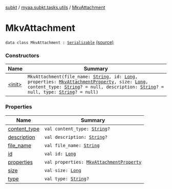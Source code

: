 [subkt](../../index.md) / [myaa.subkt.tasks.utils](../index.md) / [MkvAttachment](./index.md)

# MkvAttachment

`data class MkvAttachment : `[`Serializable`](https://docs.oracle.com/javase/9/docs/api/java/io/Serializable.html) [(source)](https://github.com/Myaamori/SubKt/blob/0.1.10/src/main/kotlin/myaa/subkt/tasks/utils/mkvmerge.kt#L17)

### Constructors

| Name | Summary |
|---|---|
| [&lt;init&gt;](-init-.md) | `MkvAttachment(file_name: `[`String`](https://kotlinlang.org/api/latest/jvm/stdlib/kotlin/-string/index.html)`, id: `[`Long`](https://kotlinlang.org/api/latest/jvm/stdlib/kotlin/-long/index.html)`, properties: `[`MkvAttachmentProperty`](../-mkv-attachment-property/index.md)`, size: `[`Long`](https://kotlinlang.org/api/latest/jvm/stdlib/kotlin/-long/index.html)`, content_type: `[`String`](https://kotlinlang.org/api/latest/jvm/stdlib/kotlin/-string/index.html)`? = null, description: `[`String`](https://kotlinlang.org/api/latest/jvm/stdlib/kotlin/-string/index.html)`? = null, type: `[`String`](https://kotlinlang.org/api/latest/jvm/stdlib/kotlin/-string/index.html)`? = null)` |

### Properties

| Name | Summary |
|---|---|
| [content_type](content_type.md) | `val content_type: `[`String`](https://kotlinlang.org/api/latest/jvm/stdlib/kotlin/-string/index.html)`?` |
| [description](description.md) | `val description: `[`String`](https://kotlinlang.org/api/latest/jvm/stdlib/kotlin/-string/index.html)`?` |
| [file_name](file_name.md) | `val file_name: `[`String`](https://kotlinlang.org/api/latest/jvm/stdlib/kotlin/-string/index.html) |
| [id](id.md) | `val id: `[`Long`](https://kotlinlang.org/api/latest/jvm/stdlib/kotlin/-long/index.html) |
| [properties](properties.md) | `val properties: `[`MkvAttachmentProperty`](../-mkv-attachment-property/index.md) |
| [size](size.md) | `val size: `[`Long`](https://kotlinlang.org/api/latest/jvm/stdlib/kotlin/-long/index.html) |
| [type](type.md) | `val type: `[`String`](https://kotlinlang.org/api/latest/jvm/stdlib/kotlin/-string/index.html)`?` |
